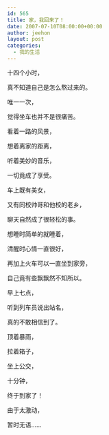 ```yaml
---
id: 565
title: 家，我回来了！
date: 2007-07-10T08:00:00+00:00
author: jeehon
layout: post
categories:
  - 我的生活
---
```

十四个小时，
  
真不知道自己是怎么熬过来的。
  
唯一一次，
  
觉得坐车也并不是很痛苦。
  
看着一路的风景，
  
想着离家的距离，
  
听着美妙的音乐，
  
一切竟成了享受。
  
车上既有美女，
  
又有同校帅哥和他校的老乡，
  
聊天自然成了很轻松的事。
  
想睡时简单的就睡着，
  
清醒时心情一直很好，
  
再加上火车可以一直坐到家旁，
  
自己竟有些飘飘然不知所以。
  
早上七点，
  
听到列车员说出站名，
  
真的不敢相信到了。
  
顶着暴雨，
  
拉着箱子，
  
坐上公交，
  
十分钟，
  
终于到家了！
  
由于太激动，
  
暂时无语……